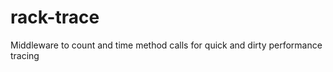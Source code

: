 rack-trace
==========

Middleware to count and time method calls for quick and dirty performance tracing

<img src="https://ga-beacon.appspot.com/UA-54979717-1/joshjordan/rack-trace" width=0 height=0>